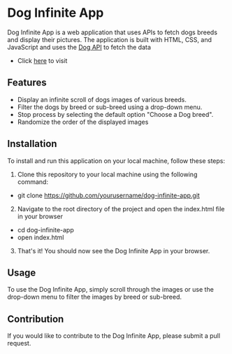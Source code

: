 # Dog Infinite App
Dog Infinite App is a web application that uses APIs to fetch dogs breeds and display their pictures. The application is built with HTML, CSS, and JavaScript and uses the [Dog API](https://dog.ceo/dog-api) to fetch the data
- Click [here](https://dog-infinite-app.netlify.app/) to visit 
## Features
- Display an infinite scroll of dogs images of various breeds.
- Filter the dogs by breed or sub-breed using a drop-down menu.
- Stop process by selecting the default option "Choose a Dog breed".
- Randomize the order of the displayed images
## Installation
To install and run this application on your local machine, follow these steps:
1. Clone this repository to your local machine using the following command:
- git clone https://github.com/yourusername/dog-infinite-app.git
2. Navigate to the root directory of the project and open the index.html file in your browser
- cd dog-infinite-app
- open index.html
3. That's it! You should now see the Dog Infinite App in your browser.
## Usage
To use the Dog Infinite App, simply scroll through the images or use the drop-down menu to filter the images by breed or sub-breed.
## Contribution
If you would like to contribute to the Dog Infinite App, please submit a pull request.

